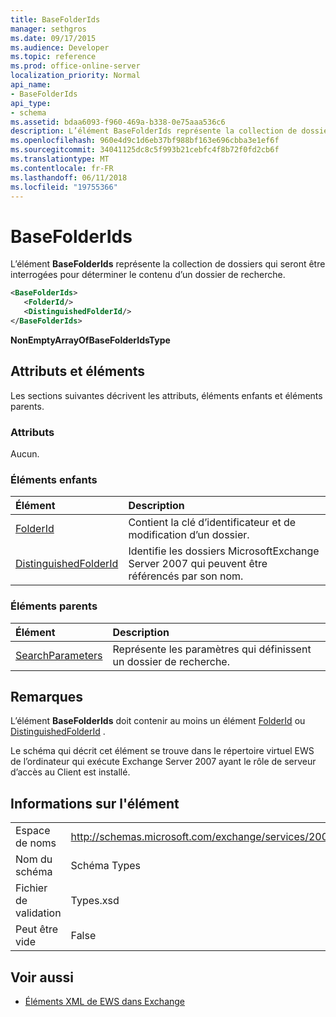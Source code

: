 ```yaml
---
title: BaseFolderIds
manager: sethgros
ms.date: 09/17/2015
ms.audience: Developer
ms.topic: reference
ms.prod: office-online-server
localization_priority: Normal
api_name:
- BaseFolderIds
api_type:
- schema
ms.assetid: bdaa6093-f960-469a-b338-0e75aaa536c6
description: L’élément BaseFolderIds représente la collection de dossiers qui seront être interrogées pour déterminer le contenu d’un dossier de recherche.
ms.openlocfilehash: 960e4d9c1d6eb37bf988bf163e696cbba3e1ef6f
ms.sourcegitcommit: 34041125dc8c5f993b21cebfc4f8b72f0fd2cb6f
ms.translationtype: MT
ms.contentlocale: fr-FR
ms.lasthandoff: 06/11/2018
ms.locfileid: "19755366"
---
```

# <a name="basefolderids"></a>BaseFolderIds

L’élément **BaseFolderIds** représente la collection de dossiers qui seront être interrogées pour déterminer le contenu d’un dossier de recherche. 
  
```xml
<BaseFolderIds>
   <FolderId/>
   <DistinguishedFolderId/>
</BaseFolderIds>
```

 **NonEmptyArrayOfBaseFolderIdsType**
## <a name="attributes-and-elements"></a>Attributs et éléments

Les sections suivantes décrivent les attributs, éléments enfants et éléments parents.
  
### <a name="attributes"></a>Attributs

Aucun.
  
### <a name="child-elements"></a>Éléments enfants

|**Élément**|**Description**|
|:-----|:-----|
|[FolderId](folderid.md) <br/> |Contient la clé d’identificateur et de modification d’un dossier.  <br/> |
|[DistinguishedFolderId](distinguishedfolderid.md) <br/> |Identifie les dossiers MicrosoftExchange Server 2007 qui peuvent être référencés par son nom.  <br/> |
   
### <a name="parent-elements"></a>Éléments parents

|**Élément**|**Description**|
|:-----|:-----|
|[SearchParameters](searchparameters.md) <br/> |Représente les paramètres qui définissent un dossier de recherche.  <br/> |
   
## <a name="remarks"></a>Remarques

L’élément **BaseFolderIds** doit contenir au moins un élément [FolderId](folderid.md) ou [DistinguishedFolderId](distinguishedfolderid.md) . 
  
Le schéma qui décrit cet élément se trouve dans le répertoire virtuel EWS de l’ordinateur qui exécute Exchange Server 2007 ayant le rôle de serveur d’accès au Client est installé.
  
## <a name="element-information"></a>Informations sur l'élément

|||
|:-----|:-----|
|Espace de noms  <br/> |http://schemas.microsoft.com/exchange/services/2006/types  <br/> |
|Nom du schéma  <br/> |Schéma Types  <br/> |
|Fichier de validation  <br/> |Types.xsd  <br/> |
|Peut être vide  <br/> |False  <br/> |
   
## <a name="see-also"></a>Voir aussi



- [Éléments XML de EWS dans Exchange](ews-xml-elements-in-exchange.md)


